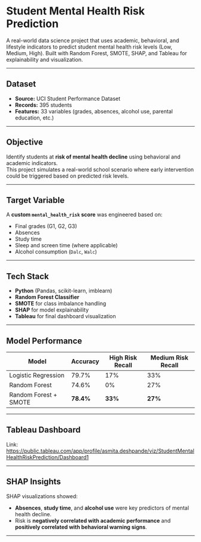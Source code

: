 


#  Student Mental Health Risk Prediction

A real-world data science project that uses academic, behavioral, and lifestyle indicators to predict student mental health risk levels (Low, Medium, High). Built with Random Forest, SMOTE, SHAP, and Tableau for explainability and visualization.

---

##  Dataset

- **Source:** UCI Student Performance Dataset  
- **Records:** 395 students  
- **Features:** 33 variables (grades, absences, alcohol use, parental education, etc.)

---

##  Objective

Identify students at **risk of mental health decline** using behavioral and academic indicators.  
This project simulates a real-world school scenario where early intervention could be triggered based on predicted risk levels.

---

##  Target Variable

A **custom `mental_health_risk` score** was engineered based on:
- Final grades (G1, G2, G3)
- Absences
- Study time
- Sleep and screen time (where applicable)
- Alcohol consumption (`Dalc`, `Walc`)

---

##  Tech Stack

- **Python** (Pandas, scikit-learn, imblearn)
- **Random Forest Classifier**
- **SMOTE** for class imbalance handling
- **SHAP** for model explainability
- **Tableau** for final dashboard visualization

---

## Model Performance

| Model                   | Accuracy | High Risk Recall | Medium Risk Recall |
|------------------------|----------|------------------|--------------------|
| Logistic Regression     | 79.7%    | 17%              | 33%                |
| Random Forest           | 74.6%    | 0%               | 27%                |
| Random Forest + SMOTE| **78.4%**| **33%**          | **27%**            |

---

##  Tableau Dashboard

Link: https://public.tableau.com/app/profile/asmita.deshpande/viz/StudentMentalHealthRiskPrediction/Dashboard1

---

##  SHAP Insights

SHAP visualizations showed:
- **Absences**, **study time**, and **alcohol use** were key predictors of mental health decline.
- Risk is **negatively correlated with academic performance** and **positively correlated with behavioral warning signs**.

---

